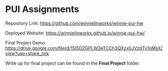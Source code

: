 # PUI Assignments

Repository Link: https://github.com/winnielinworks/winnie-pui-hw

Deployed Website: https://winnielinworks.github.io/winnie-pui-hw/

Final Project Demo: https://drive.google.com/file/d/1SI5DZGPLW3eTCCh3QXzx0JVzdTy1oMsX/view?usp=share_link

Write up for final project can be found in the **Final Project** folder.
